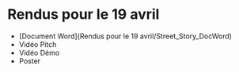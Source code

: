 # Rendus pour le 19 avril

- [Document Word](Rendus pour le 19 avril/Street_Story_DocWord)
- Vidéo Pitch
- Vidéo Démo
- Poster
